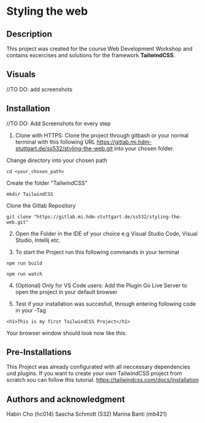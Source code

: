 # Styling the web


## Description
This project was created for the course Web Development Workshop and contains excercises and solutions for the framework **TailwindCSS**.

## Visuals
//TO DO: add screenshots

## Installation
//TO DO: Add Screenshots for every step
1. Clone with HTTPS: Clone the project through gitbash or your normal terminal with this following URL https://gitlab.mi.hdm-stuttgart.de/ss532/styling-the-web.git into your chosen folder.

Change directory into your chosen path
```
cd <your_chosen_path>
```
Create the folder "TailwindCSS"
```
mkdir TailwindCSS
```
Clone the Gitlab Repository
```
git clone "https://gitlab.mi.hdm-stuttgart.de/ss532/styling-the-web.git"
```

2. Open the Folder in the IDE of your choice e.g Visual Studio Code, Visual Studio, Intellij etc.

3. To start the Project run this following commands in your terminal
```
npm run build
```
```
npm run watch
```

4. (Optional) Only for VS Code users: Add the Plugin Go Live Server to open the project in your default browser

5. Test if your installation was succesfull, through entering following code in your <body> -Tag
```
<h1>This is my first TailwindCSS Project</h1>
```
Your browser window should look now like this:



## Pre-Installations
This Project was already configurated with all neccessary dependencies und plugins. If you want to create your own TailwindCSS project from scratch xou can follow this tutorial.
https://tailwindcss.com/docs/installation



## Authors and acknowledgment
Habin Cho (hc014)
Sascha Schmidt (532)
Marina Banti (mb421)
